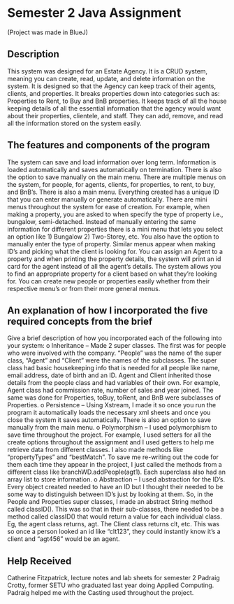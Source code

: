 # Semester 2 Java Assignment
(Project was made in BlueJ)

## Description
This system was designed for an Estate Agency. It is a CRUD system, meaning you can create, read, update, and delete information on the system. It is designed so that the Agency can keep track of their agents, clients, and properties. It breaks properties down into categories such as: Properties to Rent, to Buy and BnB properties. It keeps track of all the house keeping details of all the essential information that the agency would want about their properties, clientele, and staff. They can add, remove, and read all the information stored on the system easily. 

## The features and components of the program
The system can save and load information over long term. Information is loaded automatically and saves automatically on termination. There is also the option to save manually on the main menu.
There are multiple menus on the system, for people, for agents, clients, for properties, to rent, to buy, and BnB’s. There is also a main menu. 
Everything created has a unique ID that you can enter manually or generate automatically.
There are mini menus throughout the system for ease of creation. For example, when making a property, you are asked to when specify the type of property i.e., bungalow, semi-detached. Instead of manually entering the same information for different properties there is a mini menu that lets you select an option like 1) Bungalow 2) Two-Storey, etc. You also have the option to manually enter the type of property. Similar menus appear when making ID’s and picking what the client is looking for.
You can assign an Agent to a property and when printing the property details, the system will print an id card for the agent instead of all the agent’s details.
The system allows you to find an appropriate property for a client based on what they’re looking for.
You can create new people or properties easily whether from their respective menu’s or from their more general menus.

## An explanation of how I incorporated the five required concepts from the brief
Give a brief description of how you incorporated each of the following into your system:
o	Inheritance – Made 2 super classes. The first was for people who were involved with the company. “People” was the name of the super class, “Agent” and “Client” were the names of the subclasses. The super class had basic housekeeping info that is needed for all people like name, email address, date of birth and an ID. Agent and Client inherited those details from the people class and had variables of their own. For example, Agent class had commission rate, number of sales and year joined. The same was done for Properties, toBuy, toRent, and BnB were subclasses of Properties.
o	Persistence – Using Xstream, I made it so once you run the program it automatically loads the necessary xml sheets and once you close the system it saves automatically. There is also an option to save manually from the main menu.
o	Polymorphism – I used polymorphism to save time throughout the project. For example, I used setters for all the create options throughout the assignment and I used getters to help me retrieve data from different classes. I also made methods like “propertyTypes” and “bestMatch”. To save me re-writing out the code for them each time they appear in the project, I just called the methods from a different class like branchWD.addPeople(agt1). Each superclass also had an array list to store information.
o	Abstraction – I used abstraction for the ID’s. Every object created needed to have an ID but I thought their needed to be some way to distinguish between ID’s just by looking at them. So, in the People and Properties super classes, I made an abstract String method called classID(). This was so that in their sub-classes, there needed to be a method called classID() that would return a value for each individual class. Eg, the agent class returns, agt. The Client class returns clt, etc. This was so once a person looked an id like “clt123”, they could instantly know it’s a client and “agt456” would be an agent.

## Help Received
Catherine Fitzpatrick, lecture notes and lab sheets for semester 2
Padraig Crotty, former SETU who graduated last year doing Applied Computing. Padraig helped me with the Casting used throughout the project. 



